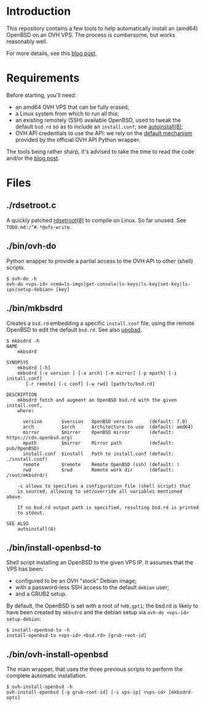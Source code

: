 # Introduction
This repository contains a few tools to help automatically
install an (amd64) OpenBSD on an OVH VPS. The process is
cumbersome, but works reasonably well.

For more details, see this [blog post][mb-openbsd-ovh].

# Requirements
Before starting, you'll need:

  - an amd64 OVH VPS that can be fully erased;
  - a Linux system from which to run all this;
  - an existing remotely (SSH) available OpenBSD, used to tweak
  the default ``bsd.rd`` so as to include an ``install.conf``;
  see [autoinstall(8)][oman-8-autoinstall];
  - OVH API credentials to use the API: we rely on the
  [default mechanism][gh-py-ovh-conf] provided by the official
  OVH API Python wrapper.

The tools being rather sharp, it's advised to take the time
to read the code and/or the [blog post][mb-openbsd-ovh].

# Files
## ./rdsetroot.c
A quickly patched [rdsetroot(8)][oman-8-rdsetroot] to compile on Linux. So
far unused. See ``TODO.md:/^#.*@ufs-write``.

## ./bin/ovh-do
Python wrapper to provide a partial access to the OVH API to other
(shell) scripts.

    $ ovh-do -h
    ovh-do <vps-id> <cmd=ls-imgs|get-console|ls-keys|ls-key|set-key|ls-ips|setup-debian> [key]

## ./bin/mkbsdrd
Creates a ``bsd.rd`` embedding a specific ``install.conf`` file, using
the remote OpenBSD to edit the default ``bsd.rd``. See also [upobsd][github-upobsd].

    $ mkbsdrd -h
    NAME
    	mkbsdrd

    SYNOPSYS
    	mkbsdrd [-h]
    	mkbsdrd [-v version ] [-a arch] [-m mirror] [-p mpath] [-i install.conf]
    	   [-r remote] [-c conf] [-w rwd] [path/to/bsd.rd]

    DESCRIPTION
    	mkbsdrd fetch and augment an OpenBSD bsd.rd with the given install.conf,
    	where:

    	  version       $version   OpenBSD version      (default: 7.0)
    	  arch          $arch      Architecture to use  (default: amd64)
    	  mirror        $mirror    OpenBSD mirror       (default: https://cdn.openbsd.org)
    	  mpath         $mirror    Mirror path          (default: pub/OpenBSD)
    	  install.conf  $install   Path to install.conf (default: ./install.conf)
    	  remote        $remote    Remote OpenBSD (ssh) (default: )
    	  rwd           $rwd       Remote work dir      (default: /root/mkbsdrd/)

    	-c allows to specifies a configuration file (shell script) that
    	is sourced, allowing to set/override all variables mentioned above.

    	If no bsd.rd output path is specified, resulting bsd.rd is printed
    	to stdout.

    SEE ALSO
    	autoinstall(8)

## ./bin/install-openbsd-to
Shell script installing an OpenBSD to the given VPS IP. It assumes
that the VPS has been:

  - configured to be an OVH "stock" Debian image;
  - with a password-less SSH access to the default ``debian`` user;
  - and a GRUB2 setup.

By default, the OpenBSD is set with a root of ``hd0,gpt1``; the bsd.rd
is likely to have been created by ``mkbsdrd`` and the debian setup
via ``ovh-do <vps-id> setup-debian``:

    $ install-openbsd-to -h
    install-openbsd-to <vps-id> <bsd.rd> [grub-root-id]

## ./bin/ovh-install-openbsd
The main wrapper, that uses the three previous scripts to perform
the complete automatic installation.

    $ ovh-install-openbsd -h
    ovh-install-openbsd [-g grub-root-id] [-i vps-ip] <vps-id> [mkbsdrd-opts]

[mb-openbsd-ovh]:     https://tales.mbivert.com/on-openbsd-ovh-vps-automatic-installation/
[oman-8-autoinstall]: https://man.openbsd.org/autoinstall.8
[oman-8-rdsetroot]:   https://man.openbsd.org/rdsetroot.8
[gh-py-ovh-conf]:     https://github.com/ovh/python-ovh#configuration

[github-upobsd]: https://github.com/semarie/upobsd/
